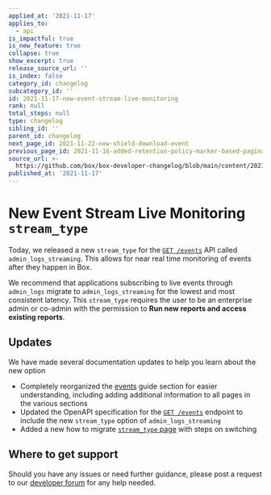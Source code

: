 ```yaml
---
applied_at: '2021-11-17'
applies_to:
  - api
is_impactful: true
is_new_feature: true
collapse: true
show_excerpt: true
release_source_url: ''
is_index: false
category_id: changelog
subcategory_id: ''
id: 2021-11-17-new-event-stream-live-monitoring
rank: null
total_steps: null
type: changelog
sibling_id: ''
parent_id: changelog
next_page_id: 2021-11-22-new-shield-download-event
previous_page_id: 2021-11-16-added-retention-policy-marker-based-pagination
source_url: >-
  https://github.com/box/box-developer-changelog/blob/main/content/2021/11-17-new-event-stream-live-monitoring.md
published_at: '2021-11-17'
---
```

# New Event Stream Live Monitoring `stream_type`

Today, we released a new `stream_type` for the [`GET /events`][event-api]
API called `admin_logs_streaming`. This allows for near real time monitoring of
events after they happen in Box.

<!-- more -->

We recommend that applications subscribing to live events through `admin_logs`
migrate to `admin_logs_streaming` for the lowest and most consistent latency.
This `stream_type` requires the user to be an enterprise admin or co-admin with
the permission to **Run new reports and access existing reports**.

## Updates

We have made several documentation updates to help you learn about the new option

* Completely reorganized the [events][event-guide] guide section for
  easier understanding, including adding additional information to all pages
  in the various sections
* Updated the OpenAPI specification for the [`GET /events`][event-api] endpoint
  to include the new `stream_type` option of `admin_logs_streaming`
* Added a new how to migrate [`stream_type` page][migration] with steps
  on switching

## Where to get support

Should you have any issues or need further guidance, please post a request to
our [developer forum][forum] for any help needed.

[forum]: https://support.box.com/hc/en-us/community/topics/360001932973-Platform-and-Developer-Forum
[event-api]: e://get-events
[event-guide]: g://events
[migration]: g://events/enterprise-events/migrate-to-stream